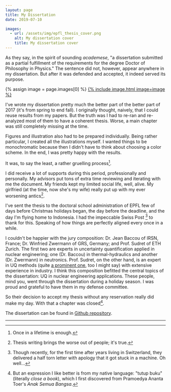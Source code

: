 ```yaml
---
layout: page
title: My Dissertation
date: 2019-07-10

images:
  - url: /assets/img/epfl_thesis_cover.png
    alt: My dissertation cover
    title: My dissertation cover
---
```


As they say, in the spirit of sounding _academese_,
"a dissertation submitted as a partial fulfillment of the requirements for the degree Doctor of Philosophy in Physics."
The sentence did not, however, appear anywhere in my dissertation.
But after it was defended and accepted, it indeed served its purpose.

{% assign image = page.images[0] %}
<a href="https://github.com/damar-wicaksono/wd41-thesis/">{% include image.html image=image %}</a>

I've wrote my dissertation pretty much the better part of the better part of 2017 (it's from spring to end fall).
I originally thought, naively, that I could reuse results from my papers. 
But the truth was I had to re-ran and re-analyzed most of them to have a coherent thesis.
Worse, a main chapter was still completely missing at the time.

Figures and illustration also had to be prepared individually.
Being rather particular, I created all the illustrations myself.
I wanted things to be monochromatic because then I didn't have to think about choosing a color scheme.
In the end, I was pretty happy with the results.

It was, to say the least, a rather gruelling process[^once].

I did receive a lot of supports during this period, professionally and personally.
My advisors put tons of extra time reviewing and iterating with me the document.
My friends kept my limited social life, well, alive.
My girlfried (at the time, now she's my wife) really put up with my ever worsening antics[^antics].

I've sent the thesis to the doctoral school administration of EPFL 
few of days before Christmas holidays began, the day before the deadline, and the day I'm flying home to Indonesia.
I had the impeccable Swiss Post [^SwissPost] to thank for this.
Speaking of how things are perfectly aligned every once in a while.

I couldn't be happier with the jury composition:
Dr. Jean Baccou of IRSN, France; Dr. Winfried Zwermann of GRS, Germany;
and Prof. Sudret of ETH Zurich.
The first two are experts in uncertainty quantification applied in nuclear engineering;
one (Dr. Baccou) in thermal-hydraulics and another (Dr. Zwermann) in neutronics.
Prof. Sudret, on the other hand, is an expert in UQ methods (quite [a prominent one](https://scholar.google.co.uk/citations?hl=en&user=lkIklpIAAAAJ), too I might say)
with extensive experience in industry.
I think this composition befitted the central topics of the dissertation:
UQ in nuclear engineering applications.
These people, mind you, went through the dissertation during a holiday season.
I was proud and grateful to have them in my defense committee.

So their decision to accept my thesis without any reservation really did make my day.
With that a chapter was closed[^Minke].

The dissertation can be found in [Github repository](https://www.github.com/damar-wicaksono/wd41-thesis).

---

[^once]: Once in a lifetime is enough.
[^antics]: Thesis writing brings the worse out of people; it's true.
[^SwissPost]: Though recently, for the first time after years living in Switzerland, they delivered a half torn letter with apology that it got stuck in a machine. Oh well...
[^Minke]: But an expression I like better is from my native language: "tutup buku" (literally _close a book_), which I first discovered from Pramoedya Ananta Toer's _Anak Semua Bangsa_.